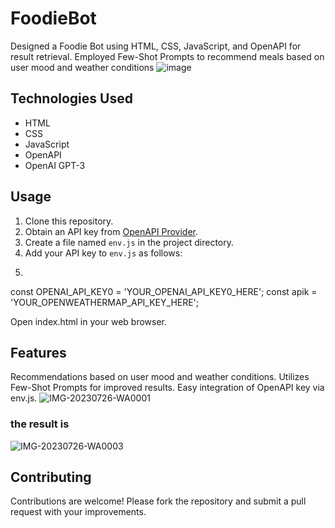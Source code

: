 # FoodieBot
Designed a Foodie Bot using HTML, CSS, JavaScript, and OpenAPI for result retrieval. Employed Few-Shot Prompts to recommend meals based on user mood and weather conditions
![image](https://github.com/sathyark652/FoodieBot/assets/117423140/e6e8bcb0-e227-4728-8240-713cd5fc7f38)

## Technologies Used
- HTML
- CSS
- JavaScript
- OpenAPI
- OpenAI GPT-3

## Usage
1. Clone this repository.
2. Obtain an API key from [OpenAPI Provider](https://www.openapi-provider.com).
3. Create a file named `env.js` in the project directory.
4. Add your API key to `env.js` as follows:
5.  ```javascript
   const OPENAI_API_KEY0 = 'YOUR_OPENAI_API_KEY0_HERE';
   const apik = 'YOUR_OPENWEATHERMAP_API_KEY_HERE';

Open index.html in your web browser.
## Features
Recommendations based on user mood and weather conditions.
Utilizes Few-Shot Prompts for improved results.
Easy integration of OpenAPI key via env.js.
![IMG-20230726-WA0001](https://github.com/sathyark652/FoodieBot/assets/117423140/4082a29a-d5c2-4529-996c-fe6c9cf7652f)

 ### the result is 

![IMG-20230726-WA0003](https://github.com/sathyark652/FoodieBot/assets/117423140/a397a0a8-9497-4abc-8ace-4e1d5793b347)



## Contributing
Contributions are welcome! Please fork the repository and submit a pull request with your improvements.
